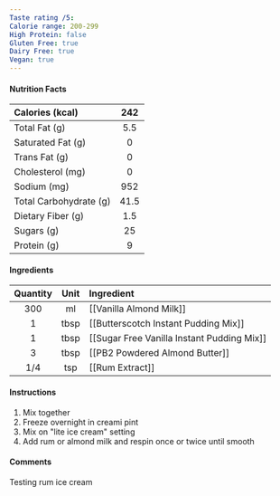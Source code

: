 ```yaml
---
Taste rating /5: 
Calorie range: 200-299
High Protein: false
Gluten Free: true
Dairy Free: true
Vegan: true
---
```

#### Nutrition Facts
| Calories (kcal) | 242 |
| :-- | :--: |
| Total Fat (g) | 5.5 |
| Saturated Fat (g) | 0 |
| Trans Fat (g) | 0 |
| Cholesterol (mg) | 0 |
| Sodium (mg) | 952 |
| Total Carbohydrate (g) | 41.5 |
| Dietary Fiber (g) | 1.5 |
| Sugars (g) | 25 |
| Protein (g) | 9 |
#### Ingredients
| Quantity | Unit | Ingredient |
| :--: | :--: | :--- |
| 300 | ml | [[Vanilla Almond Milk]] |
| 1 | tbsp | [[Butterscotch Instant Pudding Mix]] |
| 1 | tbsp | [[Sugar Free Vanilla Instant Pudding Mix]] |
| 3 | tbsp | [[PB2 Powdered Almond Butter]] |
| 1/4 | tsp | [[Rum Extract]] |
#### Instructions

1. Mix together
2. Freeze overnight in creami pint
3. Mix on "lite ice cream" setting
4. Add rum or almond milk and respin once or twice until smooth

#### Comments

Testing rum ice cream